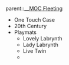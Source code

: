 parent::[__MOC Fleeting](__MOC%20Fleeting.md)

- One Touch Case
- 20th Century
- Playmats
	- Lovely Labrynth
	- Lady Labrynth
	- Live Twin
	- 